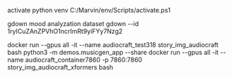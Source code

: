activate python venv 
    C:/Marvin/env/Scripts/activate.ps1


gdown mood analyzation dataset 
    gdown --id 1ryICuZAnZPVhO1ncrImRt9yiFYy7Nzg2

docker run --gpus all -it --name audiocraft_test318 story_img_audiocraft bash
python3 -m demos.musicgen_app --share
docker run --gpus all -it --name audiocraft_container7860 -p 7860:7860 story_img_audiocraft_xformers bash